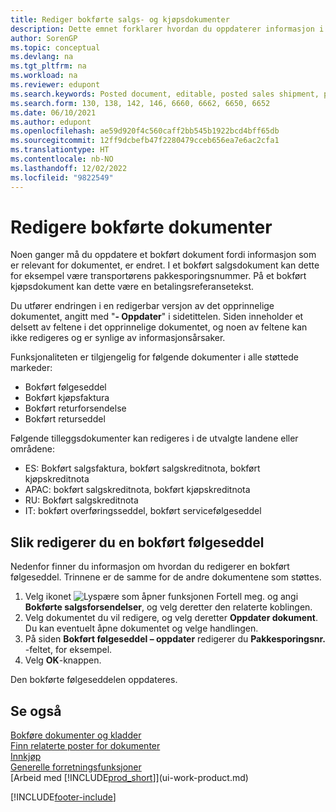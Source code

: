 ```yaml
---
title: Rediger bokførte salgs- og kjøpsdokumenter
description: Dette emnet forklarer hvordan du oppdaterer informasjon i et bokført dokument, for eksempel en følgeseddel eller kjøpsfaktura når relevante opplysninger er endret.
author: SorenGP
ms.topic: conceptual
ms.devlang: na
ms.tgt_pltfrm: na
ms.workload: na
ms.reviewer: edupont
ms.search.keywords: Posted document, editable, posted sales shipment, posted purchase invoice, posted return shipment, posted return receipt, Business Central, business document
ms.search.form: 130, 138, 142, 146, 6660, 6662, 6650, 6652
ms.date: 06/10/2021
ms.author: edupont
ms.openlocfilehash: ae59d920f4c560caff2bb545b1922bcd4bff65db
ms.sourcegitcommit: 12ff9dcbefb47f2280479cceb656ea7e6ac2cfa1
ms.translationtype: HT
ms.contentlocale: nb-NO
ms.lasthandoff: 12/02/2022
ms.locfileid: "9822549"
---
```

# <a name="edit-posted-documents"></a>Redigere bokførte dokumenter

Noen ganger må du oppdatere et bokført dokument fordi informasjon som er relevant for dokumentet, er endret. I et bokført salgsdokument kan dette for eksempel være transportørens pakkesporingsnummer. På et bokført kjøpsdokument kan dette være en betalingsreferansetekst.

Du utfører endringen i en redigerbar versjon av det opprinnelige dokumentet, angitt med "**- Oppdater**" i sidetittelen. Siden inneholder et delsett av feltene i det opprinnelige dokumentet, og noen av feltene kan ikke redigeres og er synlige av informasjonsårsaker.

Funksjonaliteten er tilgjengelig for følgende dokumenter i alle støttede markeder:

- Bokført følgeseddel
- Bokført kjøpsfaktura
- Bokført returforsendelse
- Bokført returseddel

Følgende tilleggsdokumenter kan redigeres i de utvalgte landene eller områdene:

- ES: Bokført salgsfaktura, bokført salgskreditnota, bokført kjøpskreditnota
- APAC: bokført salgskreditnota, bokført kjøpskreditnota
- RU: Bokført salgskreditnota
- IT: bokført overføringsseddel, bokført servicefølgeseddel

## <a name="to-edit-a-posted-sales-shipment"></a>Slik redigerer du en bokført følgeseddel

Nedenfor finner du informasjon om hvordan du redigerer en bokført følgeseddel. Trinnene er de samme for de andre dokumentene som støttes.

1. Velg ikonet ![Lyspære som åpner funksjonen Fortell meg.](media/ui-search/search_small.png "Fortell hva du vil gjøre") og angi **Bokførte salgsforsendelser**, og velg deretter den relaterte koblingen.
2. Velg dokumentet du vil redigere, og velg deretter **Oppdater dokument**. Du kan eventuelt åpne dokumentet og velge handlingen.
3. På siden **Bokført følgeseddel – oppdater** redigerer du **Pakkesporingsnr.** -feltet, for eksempel.
4. Velg **OK**-knappen.

Den bokførte følgeseddelen oppdateres.

## <a name="see-also"></a>Se også

[Bokføre dokumenter og kladder](ui-post-documents-journals.md)  
[Finn relaterte poster for dokumenter](ui-find-entries.md)  
[Innkjøp](purchasing-manage-purchasing.md)  
[Generelle forretningsfunksjoner](ui-across-business-areas.md)  
[Arbeid med [!INCLUDE[prod_short](includes/prod_short.md)]](ui-work-product.md)  

[!INCLUDE[footer-include](includes/footer-banner.md)]
